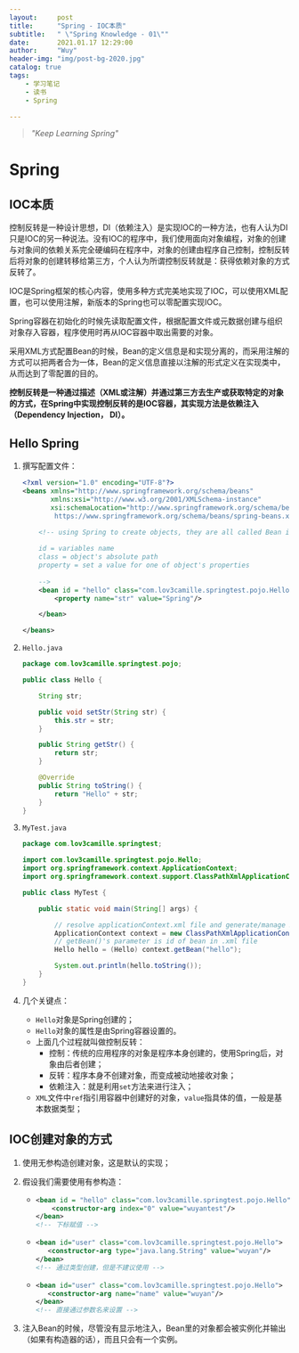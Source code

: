 ```yaml
---
layout:     post
title:      "Spring - IOC本质"
subtitle:   " \"Spring Knowledge - 01\""
date:       2021.01.17 12:29:00
author:     "Wuy"
header-img: "img/post-bg-2020.jpg"
catalog: true
tags:
    - 学习笔记
    - 读书
    - Spring

---
```


> *"Keep Learning Spring"*

# Spring

## IOC本质

控制反转是一种设计思想，DI（依赖注入）是实现IOC的一种方法，也有人认为DI只是IOC的另一种说法。没有IOC的程序中，我们使用面向对象编程，对象的创建与对象间的依赖关系完全硬编码在程序中，对象的创建由程序自己控制，控制反转后将对象的创建转移给第三方，个人认为所谓控制反转就是：获得依赖对象的方式反转了。

IOC是Spring框架的核心内容，使用多种方式完美地实现了IOC，可以使用XML配置，也可以使用注解，新版本的Spring也可以零配置实现IOC。

Spring容器在初始化的时候先读取配置文件，根据配置文件或元数据创建与组织对象存入容器，程序使用时再从IOC容器中取出需要的对象。

采用XML方式配置Bean的时候，Bean的定义信息是和实现分离的，而采用注解的方式可以把两者合为一体，Bean的定义信息直接以注解的形式定义在实现类中，从而达到了零配置的目的。

**控制反转是一种通过描述（XML或注解）并通过第三方去生产或获取特定的对象的方式，在Spring中实现控制反转的是IOC容器，其实现方法是依赖注入（Dependency Injection， DI）。**

## Hello Spring

1. 撰写配置文件：

   ```xml
   <?xml version="1.0" encoding="UTF-8"?>
   <beans xmlns="http://www.springframework.org/schema/beans"
          xmlns:xsi="http://www.w3.org/2001/XMLSchema-instance"
          xsi:schemaLocation="http://www.springframework.org/schema/beans
           https://www.springframework.org/schema/beans/spring-beans.xsd">
   
       <!-- using Spring to create objects, they are all called Bean in Spring 
       
       id = variables name
       class = object's absolute path
       property = set a value for one of object's properties
       
       -->
       <bean id = "hello" class="com.lov3camille.springtest.pojo.Hello">
           <property name="str" value="Spring"/>
   
       </bean>
   
   </beans>
   ```

2. `Hello.java`

   ```java
   package com.lov3camille.springtest.pojo;
   
   public class Hello {
   
       String str;
   
       public void setStr(String str) {
           this.str = str;
       }
   
       public String getStr() {
           return str;
       }
   
       @Override
       public String toString() {
           return "Hello" + str;
       }
   }
   
   ```

   

3. `MyTest.java`

   ```java
   package com.lov3camille.springtest;
   
   import com.lov3camille.springtest.pojo.Hello;
   import org.springframework.context.ApplicationContext;
   import org.springframework.context.support.ClassPathXmlApplicationContext;
   
   public class MyTest {
   
       public static void main(String[] args) {
   
           // resolve applicationContext.xml file and generate/manage Bean object
           ApplicationContext context = new ClassPathXmlApplicationContext("applicationContext.xml");
           // getBean()'s parameter is id of bean in .xml file
           Hello hello = (Hello) context.getBean("hello");
   
           System.out.println(hello.toString());
       }
   }
   ```

4. 几个关键点：

   - `Hello`对象是Spring创建的；
   - `Hello`对象的属性是由Spring容器设置的。
   - 上面几个过程就叫做控制反转：
     - 控制：传统的应用程序的对象是程序本身创建的，使用Spring后，对象由后者创建；
     - 反转：程序本身不创建对象，而变成被动地接收对象；
     - 依赖注入：就是利用`set`方法来进行注入；
   - `XML`文件中`ref`指引用容器中创建好的对象，`value`指具体的值，一般是基本数据类型；

## IOC创建对象的方式

1. 使用无参构造创建对象，这是默认的实现；

2. 假设我们需要使用有参构造：

   - ```xml
     <bean id = "hello" class="com.lov3camille.springtest.pojo.Hello">
         <constructor-arg index="0" value="wuyantest"/>
     </bean> 
     <!-- 下标赋值 -->
     ```

   - ```xml
     <bean id="user" class="com.lov3camille.springtest.pojo.Hello">
     	<constructor-arg type="java.lang.String" value="wuyan"/>
     </bean>
     <!-- 通过类型创建，但是不建议使用 -->
     ```

   - ```xml
     <bean id="user" class="com.lov3camille.springtest.pojo.Hello">
     	<constructor-arg name="name" value="wuyan"/>
     </bean>
     <!-- 直接通过参数名来设置 -->
     ```

3. 注入Bean的时候，尽管没有显示地注入，Bean里的对象都会被实例化并输出（如果有构造器的话），而且只会有一个实例。















































